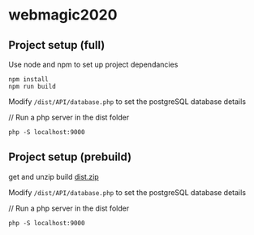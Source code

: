 # webmagic2020

## Project setup (full)
Use node and npm to set up project dependancies
```
npm install
npm run build
```
Modify `/dist/API/database.php` to set the postgreSQL database details

// Run a php server in the dist folder

`php -S localhost:9000`


## Project setup (prebuild)
get and unzip build
[dist.zip](https://github.com/dionytadema/webmtg/files/6218143/dist.zip)

Modify `/dist/API/database.php` to set the postgreSQL database details

// Run a php server in the dist folder

`php -S localhost:9000`
